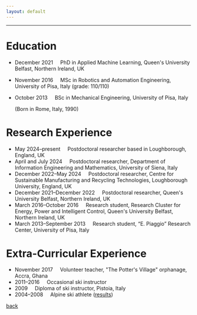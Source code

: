 ```yaml
---
layout: default
---
```


---

# Education
* December 2021 &nbsp; &nbsp; PhD in Applied Machine Learning, Queen's University Belfast, Northern Ireland, UK 
* November 2016 &nbsp; &nbsp; MSc in Robotics and Automation Engineering, University of Pisa, Italy (grade: 110/110)
* October 2013 &nbsp; &nbsp; BSc in Mechanical Engineering, University of Pisa, Italy 

  (Born in Rome, Italy, 1990)

# Research Experience
* May 2024&ndash;present &nbsp; &nbsp; Postdoctoral researcher based in Loughborough, England, UK 
* April and July 2024 &nbsp; &nbsp; Postdoctoral researcher, Department of Information Engineering and Mathematics, University of Siena, Italy 
* December 2022&ndash;May 2024 &nbsp; &nbsp; Postdoctoral researcher, Centre for Sustainable Manufacturing and Recycling Technologies, Loughborough University, England, UK 
* December 2021&ndash;December 2022 &nbsp; &nbsp; Postdoctoral researcher, Queen's University Belfast, Northern Ireland, UK 
* March 2016&ndash;October 2016 &nbsp; &nbsp; Research student, Research Cluster for Energy, Power and Intelligent Control, Queen's University Belfast, Northern Ireland, UK 
* March 2013&ndash;September 2013 &nbsp; &nbsp; Research student, “E. Piaggio” Research Center, University of Pisa, Italy 

# Extra-Curricular Experience
* November 2017 &nbsp; &nbsp; Volunteer teacher, "The Potter's Village" orphanage, Accra, Ghana 
* 2011&ndash;2016 &nbsp; &nbsp; Occasional ski instructor 
* 2009 &nbsp; &nbsp; Diploma of ski instructor, Pistoia, Italy 
* 2004&ndash;2008 &nbsp; &nbsp; Alpine ski athlete ([results](https://www.fis-ski.com/DB/general/athlete-biography.html?sectorcode=AL&competitorid=121216&type=result))  

[back](./)
